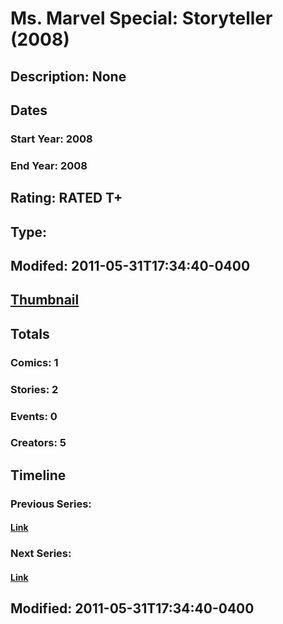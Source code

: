 # Ms. Marvel Special: Storyteller (2008)
## Description: None
## Dates
### Start Year: 2008
### End Year: 2008
## Rating: RATED T+
## Type: 
## Modifed: 2011-05-31T17:34:40-0400
## [Thumbnail](http://i.annihil.us/u/prod/marvel/i/mg/c/40/4bb680d45af4e.jpg)
## Totals
### Comics: 1
### Stories: 2
### Events: 0
### Creators: 5
## Timeline
### Previous Series: 
#### [Link]()
### Next Series: 
#### [Link]()
## Modified: 2011-05-31T17:34:40-0400